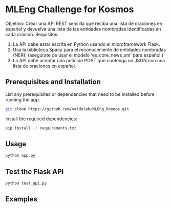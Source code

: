 # MLEng Challenge for Kosmos

Objetivo: Crear una API REST sencilla que reciba una lista de oraciones en español y devuelva una lista de las entidades nombradas identificadas en cada oración.
Requisitos:
1. La API debe estar escrita en Python usando el microframework Flask.
2. Usa la biblioteca Spacy para el reconocimiento de entidades nombradas (NER), (asegúrate de usar el modelo 'es_core_news_sm' para español.)
3. La API debe aceptar una petición POST que contenga un JSON con una lista de oraciones en español.

## Prerequisites and Installation
List any prerequisites or dependencies that need to be installed before running the app.

```bash
git clone https://github.com/valdolab/MLEng_Kosmos.git
```

Install the required dependencies:
```bash
pip install -r requirements.txt
```

## Usage
```bash
python app.py
```

## Test the Flask API
```bash
python test_api.py
```
## Examples
